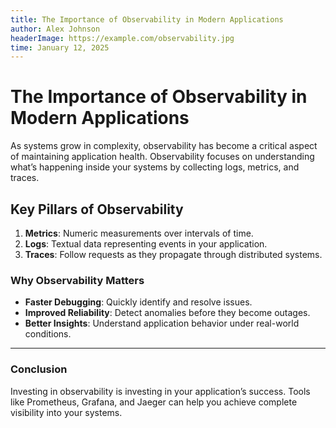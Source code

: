 ```yaml
---
title: The Importance of Observability in Modern Applications
author: Alex Johnson
headerImage: https://example.com/observability.jpg
time: January 12, 2025
---
```


# The Importance of Observability in Modern Applications

As systems grow in complexity, observability has become a critical aspect of maintaining application health. Observability focuses on understanding what’s happening inside your systems by collecting logs, metrics, and traces.

## Key Pillars of Observability

1. **Metrics**: Numeric measurements over intervals of time.
2. **Logs**: Textual data representing events in your application.
3. **Traces**: Follow requests as they propagate through distributed systems.

### Why Observability Matters

- **Faster Debugging**: Quickly identify and resolve issues.
- **Improved Reliability**: Detect anomalies before they become outages.
- **Better Insights**: Understand application behavior under real-world conditions.

---

### **Conclusion**

Investing in observability is investing in your application’s success. Tools like Prometheus, Grafana, and Jaeger can help you achieve complete visibility into your systems.
